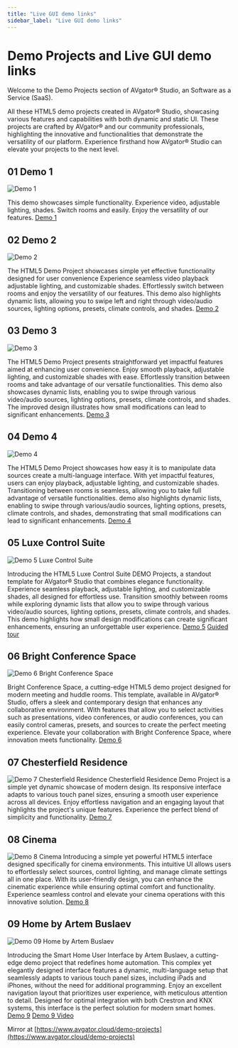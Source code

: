 ```yaml
---
title: "Live GUI demo links"
sidebar_label: "Live GUI demo links"
---
```


#  Demo Projects and Live GUI demo links 

Welcome to the Demo Projects section of AVgator® Studio, an Software as a Service (SaaS).

All these HTML5 demo projects created in AVgator® Studio, showcasing various features and capabilities with both dynamic and static UI. These projects are crafted by AVgator® and our community professionals, highlighting the innovative and functionalities that demonstrate the versatility of our platform. Experience firsthand how AVgator® Studio can elevate your projects to the next level.


## 01 Demo 1
![Demo 1](/img/demo/Screenshot-DEMO01-Medium.avif)

This demo showcases simple functionality. Experience video, adjustable lighting, shades. Switch rooms and easily. Enjoy the versatility of our features.
[Demo 1](https://avgatordemo.netlify.app/)

## 02 Demo 2
![Demo 2](/img/demo/Screenshot-DEMO02-Medium.avif)

The HTML5 Demo Project showcases simple yet effective functionality designed for user convenience Experience seamless video playback adjustable lighting, and customizable shades. Effortlessly switch between rooms and enjoy the versatility of our features. This demo also highlights dynamic lists, allowing you to swipe left and right through video/audio sources, lighting options, presets, climate controls, and shades.
[Demo 2](https://avgatordemo2.netlify.app/)

## 03 Demo 3
![Demo 3](/img/demo/Screenshot-DEMO03-Medium.avif)

The HTML5 Demo Project presents straightforward yet impactful features aimed at enhancing user convenience. Enjoy smooth playback, adjustable lighting, and customizable shades with ease. Effortlessly transition between rooms and take advantage of our versatile functionalities. This demo also showcases dynamic lists, enabling you to swipe through various video/audio sources, lighting options, presets, climate controls, and shades. The improved design illustrates how small modifications can lead to significant enhancements.
[Demo 3](https://avgatordemo3.netlify.app/)

## 04 Demo 4
![Demo 4](/img/demo/Screenshot-DEMO04-Medium.avif)

The HTML5 Demo Project showcases how easy it is to manipulate data sources create a multi-language interface. With yet impactful features, users can enjoy playback, adjustable lighting, and customizable shades. Transitioning between rooms is seamless, allowing you to take full advantage of versatile functionalities. demo also highlights dynamic lists, enabling to swipe through various/audio sources, lighting options, presets, climate controls, and shades, demonstrating that small modifications can lead to significant enhancements.
[Demo 4](https://avgatordemo4.netlify.app/)

## 05 Luxe Control Suite
![Demo 5 Luxe Control Suite](/img/demo/Screenshot-DEMO05-Luxe-Control-Medium.avif)

Introducing the HTML5 Luxe Control Suite DEMO Projects, a standout template for AVgator® Studio that combines elegance functionality. Experience seamless playback, adjustable lighting, and customizable shades, all designed for effortless use. Transition smoothly between rooms while exploring dynamic lists that allow you to swipe through various video/audio sources, lighting options, presets, climate controls, and shades. This demo highlights how small design modifications can create significant enhancements, ensuring an unforgettable user experience.
[Demo 5](https://avgatordemo5luxecontrolsuite.netlify.app/)
[Guided tour](https://demo.avgator.com/demo/clydbzoqw0p3rthf7l5r8zr8v)

## 06 Bright Conference Space
![Demo 6 Bright Conference Space](/img/demo/Screenshot-DEMO06-Bright-Conference-Medium.avif)

Bright Conference Space, a cutting-edge HTML5 demo project designed for modern meeting and huddle rooms. This template, available in AVgator® Studio, offers a sleek and contemporary design that enhances any collaborative environment. With features that allow you to select activities such as presentations, video conferences, or audio conferences, you can easily control cameras, presets, and sources to create the perfect meeting experience. Elevate your collaboration with Bright Conference Space, where innovation meets functionality.
[Demo 6](https://avgatordemo6brightconferencespace.netlify.app/)

## 07 Chesterfield Residence
![Demo 7 Chesterfield Residence](/img/demo/Screenshot-DEMO07-Chesterfield-Residence-Medium.avif)
Chesterfield Residence Demo Project is a simple yet dynamic showcase of modern design. Its responsive interface adapts to various touch panel sizes, ensuring a smooth user experience across all devices. Enjoy effortless navigation and an engaging layout that highlights the project's unique features. Experience the perfect blend of simplicity and functionality.
[Demo 7](https://avgatordemo7chesterfieldresidence.netlify.app/)

## 08 Cinema
![Demo 8 Cinema](/img/demo/Screenshot-DEMO08-Cinema-Medium.avif)
Introducing a simple yet powerful HTML5 interface designed specifically for cinema environments. This intuitive UI allows users to effortlessly select sources, control lighting, and manage climate settings all in one place. With its user-friendly design, you can enhance the cinematic experience while ensuring optimal comfort and functionality. Experience seamless control and elevate your cinema operations with this innovative solution.
[Demo 8](https://avgatordemo8cinema.netlify.app/)

## 09 Home by Artem Buslaev
![Demo 09 Home by Artem Buslaev](/img/demo/Screenshot-DEMO09-Home-by-Artem-Buslaev-Medium.avif)

Introducing the Smart Home User Interface by Artem Buslaev, a cutting-edge demo project that redefines home automation. This complex yet elegantly designed interface features a dynamic, multi-language setup that seamlessly adapts to various touch panel sizes, including iPads and iPhones, without the need for additional programming. Enjoy an excellent navigation layout that prioritizes user experience, with meticulous attention to detail. Designed for optimal integration with both Crestron and KNX systems, this interface is the perfect solution for modern smart homes.
[Demo 9](https://avgatordemo09home-ab.netlify.app/)
[Demo 9 Video](https://youtu.be/JCd3TTGwR8c?si=P53nn9Y01OSZbO7q)


Mirror at
[https://www.avgator.cloud/demo-projects](https://www.avgator.cloud/demo-projects)
